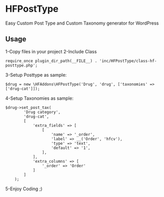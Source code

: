 # HFPostType

Easy Custom Post Type and Custom Taxonomy generator for WordPress

## Usage

1-Copy files in your project
2-Include Class

```
require_once plugin_dir_path(__FILE__) . 'inc/HFPostType/class-hf-posttype.php';
```

3-Setup Posttype as sample:

```
$drug = new \HFAddons\HFPostType('Drug', 'drug', ['taxonomies' => ['drug-cat']]);
```

4-Setup Taxonomies as sample:

```
$drug->set_post_tax(
        'Drug category',
        'drug-cat',
        [
            'extra_fields' => [
                [
                    'name' => '_order',
                    'label' => __('Order', 'hfcv'),
                    'type' => 'text',
                    'default' => '1',
                ],
            ],
            'extra_columns' => [
                '_order' => 'Order'
            ]
        ]
    );
```

5-Enjoy Coding ;)
